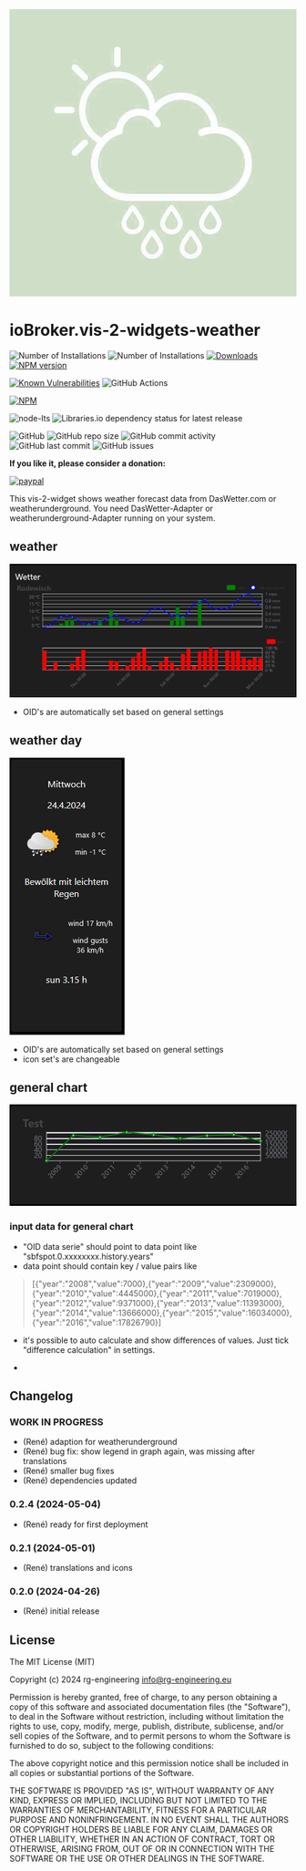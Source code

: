 ![Logo](admin/vis-2-widgets-weather.png)
# ioBroker.vis-2-widgets-weather



![Number of Installations](http://iobroker.live/badges/vis-2-widgets-weather-installed.svg) ![Number of Installations](http://iobroker.live/badges/vis-2-widgets-weather-stable.svg)
[![Downloads](https://img.shields.io/npm/dm/iobroker.vis-2-widgets-weather.svg)](https://www.npmjs.com/package/iobroker.vis-2-widgets-weather)
[![NPM version](http://img.shields.io/npm/v/iobroker.vis-2-widgets-weather.svg)](https://www.npmjs.com/package/iobroker.vis-2-widgets-weather)

[![Known Vulnerabilities](https://snyk.io/test/github/rg-engineering/ioBroker.vis-2-widgets-weather/badge.svg)](https://snyk.io/test/github/rg-engineering/ioBroker.vis-2-widgets-weather)
![GitHub Actions](https://github.com/rg-engineering/ioBroker.vis-2-widgets-weather/workflows/Test%20and%20Release/badge.svg)

[![NPM](https://nodei.co/npm/iobroker.vis-2-widgets-weather.png?downloads=true)](https://nodei.co/npm/iobroker.vis-2-widgets-weather/)

![node-lts](https://img.shields.io/node/v-lts/iobroker.vis-2-widgets-weather?style=flat-square)
![Libraries.io dependency status for latest release](https://img.shields.io/librariesio/release/npm/iobroker.vis-2-widgets-weather?label=npm%20dependencies&style=flat-square)

![GitHub](https://img.shields.io/github/license/rg-engineering/ioBroker.vis-2-widgets-weather?style=flat-square)
![GitHub repo size](https://img.shields.io/github/repo-size/rg-engineering/ioBroker.vis-2-widgets-weather?logo=github&style=flat-square)
![GitHub commit activity](https://img.shields.io/github/commit-activity/m/rg-engineering/ioBroker.vis-2-widgets-weather?logo=github&style=flat-square)
![GitHub last commit](https://img.shields.io/github/last-commit/rg-engineering/ioBroker.vis-2-widgets-weather?logo=github&style=flat-square)
![GitHub issues](https://img.shields.io/github/issues/rg-engineering/ioBroker.vis-2-widgets-weather?logo=github&style=flat-square)


**If you like it, please consider a donation:**
                                                                          
[![paypal](https://www.paypalobjects.com/en_US/DK/i/btn/btn_donateCC_LG.gif)](https://www.paypal.com/donate/?hosted_button_id=34ESBMJ932QZC) 

This vis-2-widget shows weather forecast data from DasWetter.com or weatherunderground.
You need DasWetter-Adapter or weatherunderground-Adapter running on your system.

## weather
![widget_weather.PNG](./doc/widget_weather.PNG)

* OID's are automatically set based on general settings

## weather day
![widget_weather_day.PNG](./doc/widget_weather_day.PNG)


* OID's are automatically set based on general settings
* icon set's are changeable

## general chart

![widget_general_chart.PNG](./doc/widget_general_chart.PNG)



### input data for general chart

* "OID data serie" should point to data point like "sbfspot.0.xxxxxxxx.history.years"
* data point should contain key / value pairs like

> [{"year":"2008","value":7000},{"year":"2009","value":2309000},{"year":"2010","value":4445000},{"year":"2011","value":7019000},{"year":"2012","value":9371000},{"year":"2013","value":11393000},{"year":"2014","value":13666000},{"year":"2015","value":16034000},{"year":"2016","value":17826790}]

* it's possible to auto calculate and show differences of values. Just tick "difference calculation" in settings.

* 

<!--
    ### **WORK IN PROGRESS**
-->
## Changelog
### **WORK IN PROGRESS**
* (René) adaption for weatherunderground
* (René) bug fix: show legend in graph again, was missing after translations
* (René) smaller bug fixes
* (René) dependencies updated

### 0.2.4 (2024-05-04)
* (René) ready for first deployment

### 0.2.1 (2024-05-01)
* (René) translations and icons

### 0.2.0 (2024-04-26)
* (René) initial release

## License
The MIT License (MIT)

Copyright (c) 2024 rg-engineering <info@rg-engineering.eu>

Permission is hereby granted, free of charge, to any person obtaining a copy
of this software and associated documentation files (the "Software"), to deal
in the Software without restriction, including without limitation the rights
to use, copy, modify, merge, publish, distribute, sublicense, and/or sell
copies of the Software, and to permit persons to whom the Software is
furnished to do so, subject to the following conditions:

The above copyright notice and this permission notice shall be included in
all copies or substantial portions of the Software.

THE SOFTWARE IS PROVIDED "AS IS", WITHOUT WARRANTY OF ANY KIND, EXPRESS OR
IMPLIED, INCLUDING BUT NOT LIMITED TO THE WARRANTIES OF MERCHANTABILITY,
FITNESS FOR A PARTICULAR PURPOSE AND NONINFRINGEMENT. IN NO EVENT SHALL THE
AUTHORS OR COPYRIGHT HOLDERS BE LIABLE FOR ANY CLAIM, DAMAGES OR OTHER
LIABILITY, WHETHER IN AN ACTION OF CONTRACT, TORT OR OTHERWISE, ARISING FROM,
OUT OF OR IN CONNECTION WITH THE SOFTWARE OR THE USE OR OTHER DEALINGS IN
THE SOFTWARE.